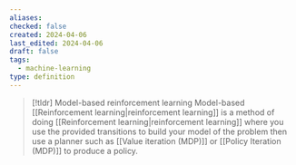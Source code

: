 ```yaml
---
aliases: 
checked: false
created: 2024-04-06
last_edited: 2024-04-06
draft: false
tags:
  - machine-learning
type: definition
---
```

>[!tldr] Model-based reinforcement learning
>Model-based [[Reinforcement learning|reinforcement learning]] is a method of doing [[Reinforcement learning|reinforcement learning]] where you use the provided transitions to build your model of the problem then use a planner such as [[Value iteration (MDP)]] or [[Policy Iteration (MDP)]] to produce a policy.

